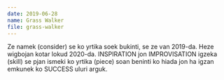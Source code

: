 ```yaml
---
date: 2019-06-28
name: Grass Walker
file: grass-walker
---
```


Ze namek (consider) se ko yrtika soek bukinti, se ze van 2019-da. Heze wigbojan kotar lokud 2020-da. INSPIRATION jon IMPROVISATION igzeka (skill) se pjan ismeki ko yrtika (piece) soan beninti ko hiada jon ha igzan emkunek ko SUCCESS uluri arguk.